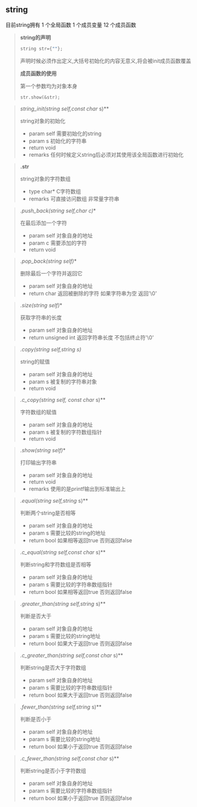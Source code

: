 ## string

目前string拥有 1 个全局函数  1 个成员变量 12 个成员函数

> **string的声明**
>
> ```c++
> string str={""};
> ```
>
> 声明时候必须作出定义,大括号初始化的内容无意义,将会被init成员函数覆盖
>
> **成员函数的使用**
>
> 第一个参数均为对象本身
>
> ```c++
> str.show(&str);
> ```



>**string_init(string* self,const char* s)**
>
>string对象的初始化
>
>+ param self 需要初始化的string
>+ param s 初始化的字符串
>+ return void
>+ remarks 任何时候定义string后必须对其使用该全局函数进行初始化



> **.str**
>
> string对象的字符数组
>
> + type char* C字符数组
> + remarks 可直接访问数组 非常量字符串



> **.push_back(string* self,char c)**
>
> 在最后添加一个字符
>
> + param self 对象自身的地址
> + param c 需要添加的字符
> + return void



> **.pop_back(string* self)**
>
> 删除最后一个字符并返回它
>
> + param self 对象自身的地址
> + return char 返回被删除的字符 如果字符串为空 返回'\0'



> **.size(string* self)**
>
> 获取字符串的长度
>
> + param self 对象自身的地址
> + return unsigned int 返回字符串长度 不包括终止符'\0'



> **.copy(string* self,string *s)**
>
> string的赋值
>
> + param self 对象自身的地址
> + param s 被复制的字符串对象
> + return void



> **.c_copy(string* self, const char* s)**
>
> 字符数组的赋值
>
> + param self 对象自身的地址
> + param s 被复制的字符数组指针
> + return void



> **.show(string* self)**
>
> 打印输出字符串
>
> + param self 对象自身的地址
> + return void
> + remarks  使用的是printf输出到标准输出上



> **.equal(string* self,string* s)**
>
> 判断两个string是否相等
>
> + param self 对象自身的地址
> + param s 需要比较的string的地址
> + return bool 如果相等返回true 否则返回false



> **.c_equal(string* self,const char* s)**
>
> 判断string和字符数组是否相等
>
> + param self 对象自身的地址
> + param s 需要比较的字符串数组指针
> + return bool 如果相等返回true 否则返回false



> **.greater_than(string* self,string* s)**
>
> 判断是否大于
>
> + param self 对象自身的地址
> + param s 需要比较的string地址
> + return bool 如果大于返回true 否则返回false



> **.c_greater_than(string* self,const char* s)**
>
> 判断string是否大于字符数组
>
> + param self 对象自身的地址
> + param s 需要比较的字符串数组指针
> + return bool 如果大于返回true 否则返回false



> **.fewer_than(string* self,string* s)**
>
> 判断是否小于
>
> + param self 对象自身的地址
> + param s 需要比较的string地址
> + return bool 如果小于返回true 否则返回false



> **.c_fewer_than(string* self,const char* s)**
>
> 判断string是否小于字符数组
>
> + param self 对象自身的地址
> + param s 需要比较的字符串数组指针
> + return bool 如果小于返回true 否则返回false

